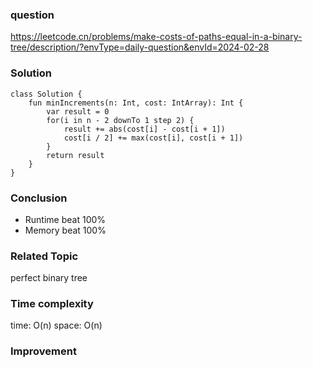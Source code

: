 ### question
https://leetcode.cn/problems/make-costs-of-paths-equal-in-a-binary-tree/description/?envType=daily-question&envId=2024-02-28

### Solution
```
class Solution {
    fun minIncrements(n: Int, cost: IntArray): Int {
        var result = 0
        for(i in n - 2 downTo 1 step 2) {
            result += abs(cost[i] - cost[i + 1])
            cost[i / 2] += max(cost[i], cost[i + 1])
        }
        return result
    }
}
```
### Conclusion
- Runtime beat 100% 
- Memory beat 100%

### Related Topic
perfect binary tree

### Time complexity
time: O(n)
space: O(n)

### Improvement